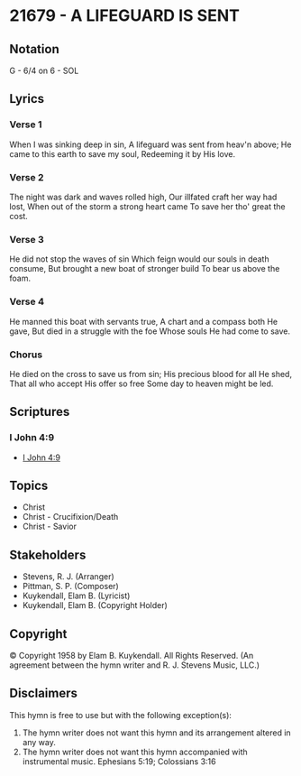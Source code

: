 # 21679 - A LIFEGUARD IS SENT

## Notation

G - 6/4 on 6 - SOL

## Lyrics

### Verse 1

When I was sinking deep in sin, A lifeguard was sent from heav'n above; He came to this earth to save my soul, Redeeming it by His love. 



### Verse 2

The night was dark and waves rolled high, Our illfated craft her way had lost, When out of the storm a strong heart came To save her tho' great the cost. 



### Verse 3

He did not stop the waves of sin Which feign would our souls in death consume, But brought a new boat of stronger build To bear us above the foam. 



### Verse 4

He manned this boat with servants true, A chart and a compass both He gave, But died in a struggle with the foe Whose souls He had come to save. 



### Chorus

He died on the cross to save us from sin; His precious blood for all He shed, That all who accept His offer so free Some day to heaven might be led.


## Scriptures

### I John 4:9

- [I John 4:9](https://www.biblegateway.com/passage/?search=I%20John%204%3A9)


## Topics

- Christ
- Christ - Crucifixion/Death
- Christ - Savior

## Stakeholders

- Stevens, R. J. (Arranger)
- Pittman, S. P. (Composer)
- Kuykendall, Elam B.  (Lyricist)
- Kuykendall, Elam B.  (Copyright Holder)

## Copyright

© Copyright 1958 by Elam B. Kuykendall. All Rights Reserved.
(An agreement between the hymn writer and R. J. Stevens Music, LLC.)

## Disclaimers

This hymn is free to use but with the following exception(s):
1. The hymn writer does not want this hymn and its arrangement altered in any way.
2. The hymn writer does not want this hymn accompanied with instrumental music.
Ephesians 5:19; Colossians 3:16

